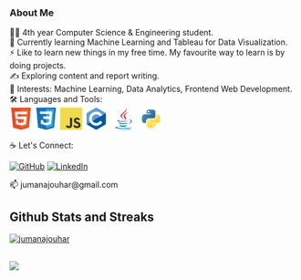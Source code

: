 <h3>
About Me
</h3>
👩‍💻 4th year Computer Science & Engineering student. <br>
🌱 Currently learning Machine Learning and Tableau for Data Visualization.<br>
⚡ Like to learn new things in my free time. My favourite way to learn is by doing projects. <br>
✍️ Exploring content and report writing. <br>
🧡 Interests: Machine Learning, Data Analytics, Frontend Web Development. <br>
🛠️ Languages and Tools:
  <div>
  <img src="https://github.com/devicons/devicon/blob/master/icons/html5/html5-original.svg" title="HTML5" alt="HTML" width="40" height="40"/>
  <img src="https://github.com/devicons/devicon/blob/master/icons/css3/css3-original.svg" title="CSS" alt="CSS" width="40" height="40"/>
  <img src="https://github.com/devicons/devicon/blob/master/icons/javascript/javascript-original.svg" title="JS" alt="JS" width="40" height="40"/>
  <img src="https://github.com/devicons/devicon/blob/master/icons/c/c-original.svg" title="C" alt-"C" width="40" height="40"/>&nbsp;
  <img src="https://github.com/devicons/devicon/blob/master/icons/java/java-original.svg" title="Java" alt="Java" width="40" height="40"/>&nbsp;
  <img src="https://github.com/devicons/devicon/blob/master/icons/python/python-original.svg" title="Python" alt="Python" width="40" height="40"/>&nbsp; <br>
  
:coffee: Let's Connect:
<p align="left">
	<a href="https://github.com/jumanajouhar"><img src="https://img.icons8.com/bubbles/50/000000/github.png" alt="GitHub"/></a>
	<a href="https://www.linkedin.com/in/jumana-jouhar/"><img src="https://img.icons8.com/bubbles/50/000000/linkedin.png" alt="LinkedIn"/></a>
</p>
📫 jumanajouhar@gmail.com
<br>
<h2> Github Stats and Streaks</h2>
<p align="left"> <a href="https://github.com/ryo-ma/github-profile-trophy"><img src="https://github-profile-trophy.vercel.app/?username=jumanajouhar" alt="jumanajouhar" /></a> </p>
<br>
<img align="left" src="https://visitor-badge.laobi.icu/badge?page_id=jumanajouhar"/>
	  <br>
